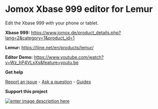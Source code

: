 # Jomox Xbase 999 editor for Lemur

Edit the Xbase 999 with your phone or tablet. 

**Xbase 999:** https://www.jomox.de/product_details.php?lang=2&category=1&product_id=1

**Lemur:** https://liine.net/en/products/lemur/

**Editor Demo:** https://www.youtube.com/watch?v=Wz_hP4VLxXs&feature=youtu.be

**Get help**

[Report an issue](https://github.com/publicsamples/home/issues) - [Ask a question](https://github.com/publicsamples/home/discussions) - [Guides](https://github.com/publicsamples/home/wiki)


**Support this project**

[
![enter image description here](https://www.modularsamples.com/img/3298c3eb001bbed90f1d616da66708480096a0a1b6e81bd4f8a2d6e9b831d301.png)
](https://www.modularsamples.com/artuira-microfreak-patch-collection/)
